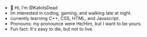- 👋 Hi, I’m @KatoIsDead
- Im interested in coding, gaming, and walking late at night.
- currently learning C++, CSS, HTML, and Javascript. 
- Pronouns: my pronounce were He/Him, but I want to be yours.
- Fun fact: It's easy to die, but not to live. <!--actually I don't really know what am I saying right now LOL-->

<!---
KatoIsDead/KatoIsDead is a ✨ special ✨ repository because its `README.md` (this file) appears on your GitHub profile.
You can click the Preview link to take a look at your changes.
--->
